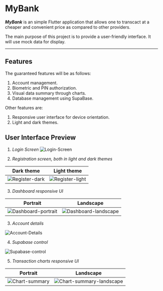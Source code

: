 # MyBank
***MyBank*** is an simple Flutter application that allows one to transcact at a cheaper and convenient price as compared to other providers.

The main purpose of this project is to provide a user-friendly interface. It will use mock data for display.

---
## Features
The guaranteed features will be as follows:

1. Account management.
2. Biometric and PIN authorization.
3. Visual data summary through charts.
4. Database management using SupaBase.

Other features are:

1. Responsive user interface for device orientation.
2. Light and dark themes.

## User Interface Preview

1. *Login Screen*
![Login-Screen](images/login.png)

2. *Registration screen, both in light and dark themes*

| Dark theme | Light theme |
| ----- | ----- |
![Register-dark](images/register-dark-theme.png) | ![Register-light](images/register-light-theme.png)

3. *Dashboard responsive UI*

|Portrait | Landscape|
| ---- | ---- |
![Dashboard-portrait](images/dashboard.png) | ![Dashboard-landscape](images/dashboard-responsive.png)

3. *Account details*

![Account-Details](images/account-detail.png)

4. *Supabase control*

![Supabase-control](images/supabase-authentication.png)

5. *Transaction charts responsive UI*

| Portrait | Landscape |
|----| ----|
![Chart-summary](images/chart.png) | ![Chart-summary-landscape](images/chart-responsive.png)


